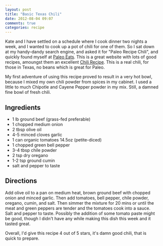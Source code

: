 ```yaml
---
layout: post
title: "Basic Texas Chili"
date: 2012-08-04 09:07
comments: true
categories: recipe
---
```


Kate and I have settled on a schedule where I cook dinner two nights a week, and I wanted to cook up a pot of chili for one of them.  So I sat down at my handy-dandy search engine, and asked it for "Paleo Recipe Chili", and quickly found myself at [Paleo Eats][pe].  This is a great website with lots of good recipes, amoungst them an excellent [Chili Recipe][chili].  This is a real chili, for those in Texas, no beans which is great for Paleo.

My first adventure of using this recipe proved to result in a very hot bowl, because I mixed my own chili powder from spices in my cabinet.  I used a little to much Chipotle and Cayene Pepper powder in my mix.  Still, a damned fine bowl of fresh chili.

## Ingredients
* 1 lb ground beef (grass-fed preferable)
* 1 chopped medium onion
* 2 tbsp olive oil
* 4-5 minced cloves garlic
* 1 can organic tomatoes 14.5oz (petite-diced)
* 1 chopped green bell pepper
* 3-4 tbsp chile powder
* 2 tsp dry oregano
* 1-2 tsp ground cumin
* salt and pepper to taste

## Directions
Add olive oil to a pan on medium heat, brown ground beef with chopped onion and minced garlic. Then add tomatoes, bell pepper, chile powder, oregano, cumin, and salt. Then simmer the mixture for 20 mins or until the meat and green peppers are tender and the tomatoes cook into a sauce. Salt and pepper to taste. Possibly the addition of some tomato paste might be good, though I didn't have any while making this dish this week and it tasted great.

Overall, I'd give this recipe 4 out of 5 stars, it's damn good chili, that is quick to prepare.

[pe]: http://paleozone.posterous.com/
[chili]: http://paleozone.posterous.com/quick-paleo-chili